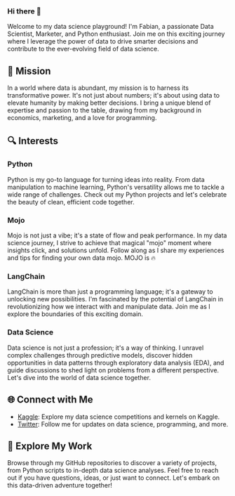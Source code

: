 ### Hi there 👋

Welcome to my data science playground! I'm Fabian, a passionate Data Scientist, Marketer, and Python enthusiast. Join me on this exciting journey where I leverage the power of data to drive smarter decisions and contribute to the ever-evolving field of data science.

## 🚀 Mission

In a world where data is abundant, my mission is to harness its transformative power. It's not just about numbers; it's about using data to elevate humanity by making better decisions. I bring a unique blend of expertise and passion to the table, drawing from my background in economics, marketing, and a love for programming.

## 🔍 Interests

### Python
Python is my go-to language for turning ideas into reality. From data manipulation to machine learning, Python's versatility allows me to tackle a wide range of challenges. Check out my Python projects and let's celebrate the beauty of clean, efficient code together.

### Mojo
Mojo is not just a vibe; it's a state of flow and peak performance. In my data science journey, I strive to achieve that magical "mojo" moment where insights click, and solutions unfold. Follow along as I share my experiences and tips for finding your own data mojo. MOJO is 🔥

### LangChain
LangChain is more than just a programming language; it's a gateway to unlocking new possibilities. I'm fascinated by the potential of LangChain in revolutionizing how we interact with and manipulate data. Join me as I explore the boundaries of this exciting domain.

### Data Science
Data science is not just a profession; it's a way of thinking. I unravel complex challenges through predictive models, discover hidden opportunities in data patterns through exploratory data analysis (EDA), and guide discussions to shed light on problems from a different perspective. Let's dive into the world of data science together.

## 🌐 Connect with Me

- [Kaggle](https://www.kaggle.com/yourusername): Explore my data science competitions and kernels on Kaggle.
- [Twitter](https://twitter.com/yourhandle): Follow me for updates on data science, programming, and more.

## 📖 Explore My Work

Browse through my GitHub repositories to discover a variety of projects, from Python scripts to in-depth data science analyses. Feel free to reach out if you have questions, ideas, or just want to connect. Let's embark on this data-driven adventure together!
